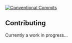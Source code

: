 [![Conventional Commits](https://img.shields.io/badge/Conventional%20Commits-1.0.0-yellow.svg)](https://conventionalcommits.org)

## Contributing
Currently a work in progress...
<!--
1. Clone the repository.
2. Run `npm i`.
3. Install a ESLint tool for your editor.
3. Create a `.env` file in the root directory.
4. Modify the `.env` and add a `BOT_TOKEN` identifier, set this variable as one of your bot token.
    - `BOT_TOKEN=DISCORD_BOT_TOKEN`
5. Copy `config.default.js` to `config.js` and alter it if you need to.
6. Make changes.
7. Commit the changes abiding the Conventional Commits ruling.
    - https://conventionalcommits.org/
-->
